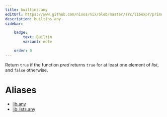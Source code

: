 ```yaml
---
title: builtins.any
editUrl: https://www.github.com/nixos/nix/blob/master/src/libexpr/primops.cc
description: builtins.any
sidebar:

    badge:
        text: Builtin
        variant: note

    order: 0
---
```


Return `true` if the function *pred* returns `true` for at least one
element of *list*, and `false` otherwise.


# Aliases

- [lib.any](/reference/libany)
- [lib.lists.any](/reference/liblists.any)


